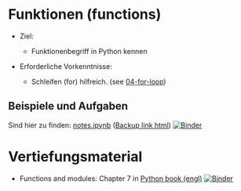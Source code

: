 # Funktionen (functions)

- Ziel:
  - Funktionenbegriff in Python kennen
  
- Erforderliche Vorkenntnisse:
  - Schleifen (for) hilfreich. (see [04-for-loop](../04-for-loop/readme.md))

## Beispiele und Aufgaben

Sind hier zu finden: [notes.ipynb](notes.ipynb) ([Backup link html](https://nbviewer.jupyter.org/github/fangohr/jrg/blob/master/07-functions/notes.ipynb))
[![Binder](https://mybinder.org/badge_logo.svg)](https://mybinder.org/v2/gh/fangohr/jrg/master?filepath=07-functions%2Fnotes.ipynb)


# Vertiefungsmaterial

- Functions and modules: Chapter 7 in [Python book (engl)](https://github.com/fangohr/introduction-to-python-for-computational-science-and-engineering/blob/master/Readme.md) [![Binder](https://mybinder.org/badge_logo.svg)](https://mybinder.org/v2/gh/fangohr/introduction-to-python-for-computational-science-and-engineering/library-current-versions?filepath=index.ipynb)
